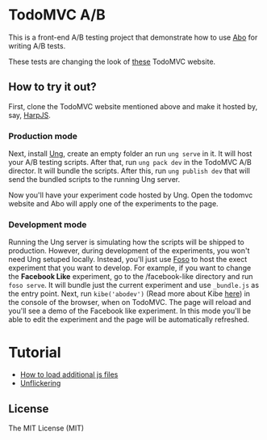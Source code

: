 # TodoMVC A/B

This is a front-end A/B testing project that demonstrate how to use [Abo](https://github.com/abojs/abo) for writing A/B tests.

These tests are changing the look of [these](https://github.com/fosojs/todomvc-foso) TodoMVC website.


## How to try it out?

First, clone the TodoMVC website mentioned above and make it hosted by, say, [HarpJS](http://harpjs.com/).


### Production mode

Next, install [Ung](https://github.com/zkochan/ung), create an empty folder an run `ung serve` in it. It will host your A/B testing scripts. After that, run `ung pack dev` in the TodoMVC A/B director. It will bundle the scripts. After this, run `ung publish dev` that will send the bundled scripts to the running Ung server.

Now you'll have your experiment code hosted by Ung. Open the todomvc website and Abo will apply one of the experiments to the page.


### Development mode

Running the Ung server is simulating how the scripts will be shipped to production. However, during development of the experiments, you won't need Ung setuped locally. Instead, you'll just use [Foso](https://github.com/fosojs/foso) to host the exect experiment that you want to develop. For example, if you want to change the **Facebook Like** experiment, go to the /facebook-like directory and run `foso serve`. It will bundle just the current experiment and use `_bundle.js` as the entry point. Next, run `kibe('abodev')` (Read more about Kibe [here](https://github.com/zkochan/kibe)) in the console of the browser, when on TodoMVC. The page will reload and you'll see a demo of the Facebook like experiment. In this mode you'll be able to edit the experiment and the page will be automatically refreshed.


# Tutorial

* [How to load additional js files](modal/README.md)
* [Unflickering](copy-change/README.md)


## License

The MIT License (MIT)
